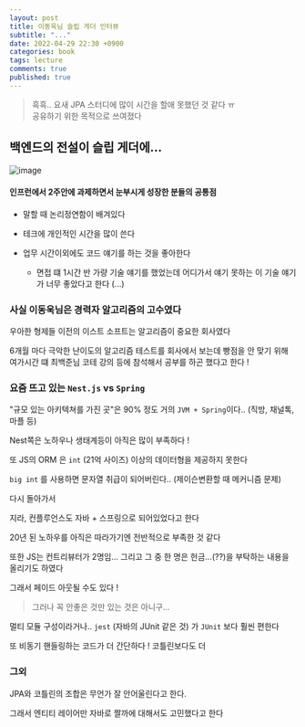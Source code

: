 ```yaml
---
layout: post
title: 이동욱님 슬립 게더 인터뷰
subtitle: "..."
date: 2022-04-29 22:30 +0900
categories: book
tags: lecture
comments: true
published: true
---
```


> 흑흑.. 요새 JPA 스터디에 많이 시간을 할애 못했던 것 같다 ㅠ  
> 공유하기 위한 목적으로 쓰여졌다

## 백엔드의 전설이 슬립 게더에...

![image](https://user-images.githubusercontent.com/66164361/165955355-6140ace8-1240-4391-a656-444d8c1eb432.png)

#### 인프런에서 2주안에 과제하면서 눈부시게 성장한 분들의 공통점

- 말할 때 논리정연함이 배겨있다

- 테크에 개인적인 시간을 많이 쓴다

- 업무 시간이외에도 코드 얘기를 하는 것을 좋아한다
  - 면접 떄 1시간 반 가량 기술 얘기를 했었는데 어디가서 얘기 못하는 이 기술 얘기가 너무 좋았다고 한다 (...)

### 사실 이동욱님은 경력자 알고리즘의 고수였다

우아한 형제들 이전의 이스트 소프트는 알고리즘이 중요한 회사였다

6개월 마다 극악한 난이도의 알고리즘 테스트를 회사에서 보는데 빵점을 안 맞기 위해 여가시간 떄 최백준님 코테 강의 등에 참석해서 공부를 하곤 했다고 한다 !

### 요즘 뜨고 있는 `Nest.js` vs `Spring`

"규모 있는 아키텍쳐를 가진 곳"은 90% 정도 거의 `JVM + Spring`이다.. (직방, 채널톡, 마플 등)

Nest쪽은 노하우나 생태계등이 아직은 많이 부족하다 !

또 JS의 ORM 은 `int` (21억 사이즈) 이상의 데이터형을 제공하지 못한다

`big int` 를 사용하면 문자열 취급이 되어버린다.. (제이슨변환할 때 메커니즘 문제)

다시 돌아가서

지라, 컨플루언스도 자바 + 스프링으로 되어있었다고 한다

20년 된 노하우를 아직은 따라가기엔 전반적으로 부족한 것 같다

또한 JS는 컨트리뷰터가 2명임... 그리고 그 중 한 명은 헌금...(??)을 부탁하는 내용을 올리기도 하였다

그래서 페이드 아웃될 수도 있다 !

> 그러나 꼭 안좋은 것만 있는 것은 아니구...

멀티 모듈 구성이라거나.. `jest` (자바의 JUnit 같은 것) 가 `JUnit` 보다 훨씬 편한다

또 비동기 핸들링하는 코드가 더 간단하다 ! 코틀린보다도 더

### 그외

JPA와 코틀린의 조합은 무언가 잘 안어울린다고 한다.

그래서 엔티티 레이어만 자바로 짤까에 대해서도 고민했다고 한다
